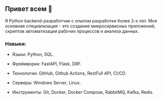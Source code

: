 ## Привет всем 👋

Я Python backend-разработчик с опытом разработки более 2-х лет. Моя основная специализация - это создание микросервисных приложений, скриптов автоматизации рабочих процессов и анализа данных.

### Навыки:

- Языки: Python, SQL.

- Фреймворки: FastAPI, Flask, DRF.

- Технологии: GitHub, Github Actions, RestFull API, CI/CD.

- Серверы: Windows Server, Linux.

- Инструменты: Git, Docker, Docker Compose, RabbitMQ, Kafka, Redis.
